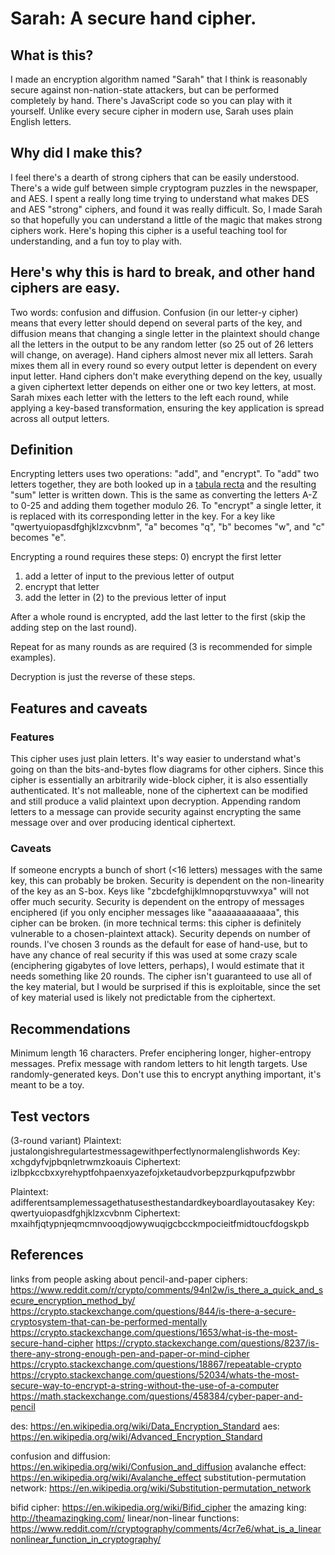 # Sarah: A secure hand cipher.

## What is this?

I made an encryption algorithm named "Sarah" that I think is reasonably secure against non-nation-state attackers, but can be performed completely by hand.
There's JavaScript code so you can play with it yourself.
Unlike every secure cipher in modern use, Sarah uses plain English letters.

## Why did I make this?

I feel there's a dearth of strong ciphers that can be easily understood.
There's a wide gulf between simple cryptogram puzzles in the newspaper, and AES.
I spent a really long time trying to understand what makes DES and AES "strong" ciphers, and found it was really difficult.
So, I made Sarah so that hopefully you can understand a little of the magic that makes strong ciphers work.
Here's hoping this cipher is a useful teaching tool for understanding, and a fun toy to play with.

## Here's why this is hard to break, and other hand ciphers are easy.

Two words: confusion and diffusion.
Confusion (in our letter-y cipher) means that every letter should depend on several parts of the key, and diffusion means that changing a single letter in the plaintext should change all the letters in the output to be any random letter (so 25 out of 26 letters will change, on average).
Hand ciphers almost never mix all letters.
Sarah mixes them all in every round so every output letter is dependent on every input letter.
Hand ciphers don't make everything depend on the key, usually a given ciphertext letter depends on either one or two key letters, at most.
Sarah mixes each letter with the letters to the left each round, while applying a key-based transformation, ensuring the key application is spread across all output letters.

## Definition

Encrypting letters uses two operations: "add", and "encrypt".
To "add" two letters together, they are both looked up in a [tabula recta](https://en.wikipedia.org/wiki/Tabula_recta) and the resulting "sum" letter is written down. This is the same as converting the letters A-Z to 0-25 and adding them together modulo 26.
To "encrypt" a single letter, it is replaced with its corresponding letter in the key. For a key like "qwertyuiopasdfghjklzxcvbnm", "a" becomes "q", "b" becomes "w", and "c" becomes "e".

Encrypting a round requires these steps:
0) encrypt the first letter
1) add a letter of input to the previous letter of output
2) encrypt that letter
3) add the letter in (2) to the previous letter of input

After a whole round is encrypted, add the last letter to the first (skip the adding step on the last round).

Repeat for as many rounds as are required (3 is recommended for simple examples).

Decryption is just the reverse of these steps.

## Features and caveats

### Features

This cipher uses just plain letters.
It's way easier to understand what's going on than the bits-and-bytes flow diagrams for other ciphers.
Since this cipher is essentially an arbitrarily wide-block cipher, it is also essentially authenticated.
It's not malleable, none of the ciphertext can be modified and still produce a valid plaintext upon decryption.
Appending random letters to a message can provide security against encrypting the same message over and over producing identical ciphertext.

### Caveats

If someone encrypts a bunch of short (<16 letters) messages with the same key, this can probably be broken.
Security is dependent on the non-linearity of the key as an S-box. Keys like "zbcdefghijklmnopqrstuvwxya" will not offer much security.
Security is dependent on the entropy of messages enciphered (if you only encipher messages like "aaaaaaaaaaaaa", this cipher can be broken. (in more technical terms: this cipher is definitely vulnerable to a chosen-plaintext attack).
Security depends on number of rounds. I've chosen 3 rounds as the default for ease of hand-use, but to have any chance of real security if this was used at some crazy scale (enciphering gigabytes of love letters, perhaps), I would estimate that it needs something like 20 rounds.
The cipher isn't guaranteed to use all of the key material, but I would be surprised if this is exploitable, since the set of key material used is likely not predictable from the ciphertext.

## Recommendations

Minimum length 16 characters.
Prefer enciphering longer, higher-entropy messages.
Prefix message with random letters to hit length targets.
Use randomly-generated keys.
Don't use this to encrypt anything important, it's meant to be a toy.

## Test vectors

(3-round variant)
Plaintext: justalongishregulartestmessagewithperfectlynormalenglishwords
Key: xchgdyfvjpbqnletrwmzkoauis
Ciphertext: izlbpkccbxxyrehyptfohpaenxyazefojxketaudvorbepzpurkqpufpzwbbr

Plaintext: adifferentsamplemessagethatusesthestandardkeyboardlayoutasakey
Key: qwertyuiopasdfghjklzxcvbnm
Ciphertext: mxaihfjqtypnjeqmcmnvooqdjowywuqigcbcckmpocieitfmidtoucfdogskpb

## References

links from people asking about pencil-and-paper ciphers:
https://www.reddit.com/r/crypto/comments/94nl2w/is_there_a_quick_and_secure_encryption_method_by/
https://crypto.stackexchange.com/questions/844/is-there-a-secure-cryptosystem-that-can-be-performed-mentally
https://crypto.stackexchange.com/questions/1653/what-is-the-most-secure-hand-cipher
https://crypto.stackexchange.com/questions/8237/is-there-any-strong-enough-pen-and-paper-or-mind-cipher
https://crypto.stackexchange.com/questions/18867/repeatable-crypto
https://crypto.stackexchange.com/questions/52034/whats-the-most-secure-way-to-encrypt-a-string-without-the-use-of-a-computer
https://math.stackexchange.com/questions/458384/cyber-paper-and-pencil

des: https://en.wikipedia.org/wiki/Data_Encryption_Standard
aes: https://en.wikipedia.org/wiki/Advanced_Encryption_Standard

confusion and diffusion: https://en.wikipedia.org/wiki/Confusion_and_diffusion
avalanche effect: https://en.wikipedia.org/wiki/Avalanche_effect
substitution-permutation network: https://en.wikipedia.org/wiki/Substitution-permutation_network

bifid cipher: https://en.wikipedia.org/wiki/Bifid_cipher
the amazing king: http://theamazingking.com/
linear/non-linear functions: https://www.reddit.com/r/cryptography/comments/4cr7e6/what_is_a_linearnonlinear_function_in_cryptography/
